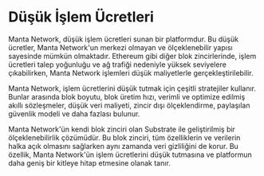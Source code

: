 
# Düşük İşlem Ücretleri

Manta Network, düşük işlem ücretleri sunan bir platformdur. Bu düşük ücretler, Manta Network'un merkezi olmayan ve ölçeklenebilir yapısı sayesinde mümkün olmaktadır. Ethereum gibi diğer blok zincirlerinde, işlem ücretleri talep yoğunluğu ve ağ trafiği nedeniyle yüksek seviyelere çıkabilirken, Manta Network işlemleri düşük maliyetlerle gerçekleştirilebilir.

Manta Network, işlem ücretlerini düşük tutmak için çeşitli stratejiler kullanır. Bunlar arasında blok boyutu, blok üretim hızı, verimli ve optimize edilmiş akıllı sözleşmeler, düşük veri maliyeti, zincir dışı ölçeklendirme, paylaşılan güvenlik modeli ve daha fazlası bulunur.

Manta Network'ün kendi blok zinciri olan Substrate ile geliştirilmiş bir ölçeklenebilirlik çözümüdür. Bu blok zinciri, tüm özelliklerin ve verilerin halka açık olmasını sağlarken aynı zamanda veri gizliliğini de korur. Bu özellik, Manta Network'ün işlem ücretlerini düşük tutmasına ve platformun daha geniş bir kitleye hitap etmesine olanak tanır.


